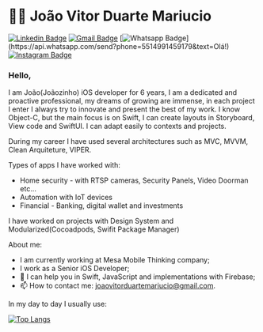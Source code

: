 # :man_technologist: João Vitor Duarte Mariucio

[![Linkedin Badge](https://img.shields.io/badge/-LinkedIn-blue?style=flat-square&logo=Linkedin&logoColor=white&link=https://www.linkedin.com/in/nykollemalone/)](https://www.linkedin.com/in/joaovitorduartemariucio)
[![Gmail Badge](https://img.shields.io/badge/-Gmail-c14438?style=flat-square&logo=Gmail&logoColor=white&link=mailto:joaovitorduartemariucio@gmail.com)](mailto:joaovitorduartemariucio@gmail.com)
[![Whatsapp Badge](https://img.shields.io/badge/-Whatsapp-4CA143?style=flat-square&labelColor=4CA143&logo=whatsapp&logoColor=white&link=https://api.whatsapp.com/send?phone=5514991459179&text=Olá!)](https://api.whatsapp.com/send?phone=5514991459179&text=Olá!)
[![Instagram Badge](https://img.shields.io/badge/-Instagram-BF008C?style=flat-square&logo=Instagram&logoColor=white&link=https://www.instagram.com/joaovitorduartemariucio)](https://www.instagram.com/joaovitorduartemariucio) 

### Hello,

I am João(Joãozinho) iOS developer for 6 years, I am a dedicated and proactive professional, my dreams of growing are immense, in each project I enter I always try to innovate and present the best of my work. I know Object-C, but the main focus is on Swift, I can create layouts in Storyboard, View code and SwiftUI. I can adapt easily to contexts and projects.

During my career I have used several architectures such as MVC, MVVM, Clean Arquiteture, VIPER.

Types of apps I have worked with:
- Home security - with RTSP cameras, Security Panels, Video Doorman etc... 
- Automation with IoT devices
- Financial - Banking, digital wallet and investments 

I have worked on projects with Design System and Modularized(Cocoadpods, Swifit Package Manager)

About me:

- I am currently working at Mesa Mobile Thinking company;
- I work as a Senior iOS Developer;
- 💬 I can help you in Swift, JavaScript and implementations with Firebase;
- 📫 How to contact me: joaovitorduartemariucio@gmail.com.

In my day to day I usually use: 

[![Top Langs](https://github-readme-stats.vercel.app/api/top-langs/?username=joaoduartemariucio&layout=compact)](https://github.com/anuraghazra/github-readme-stats)

